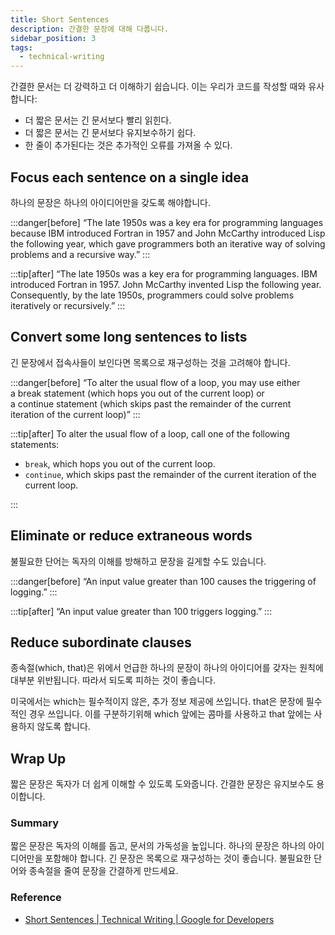 ```yaml
---
title: Short Sentences
description: 간결한 문장에 대해 다룹니다.
sidebar_position: 3
tags:
  - technical-writing
---
```


간결한 문서는 더 강력하고 더 이해하기 쉽습니다. 이는 우리가 코드를 작성할 때와 유사합니다:

- 더 짧은 문서는 긴 문서보다 빨리 읽힌다.
- 더 짧은 문서는 긴 문서보다 유지보수하기 쉽다.
- 한 줄이 추가된다는 것은 추가적인 오류를 가져올 수 있다.

## Focus each sentence on a single idea

하나의 문장은 하나의 아이디어만을 갖도록 해야합니다.

:::danger[before]
“The late 1950s was a key era for programming languages because IBM introduced Fortran in 1957 and John McCarthy introduced Lisp the following year, which gave programmers both an iterative way of solving problems and a recursive way.”
:::

:::tip[after]
“The late 1950s was a key era for programming languages. IBM introduced Fortran in 1957. John McCarthy invented Lisp the following year. Consequently, by the late 1950s, programmers could solve problems iteratively or recursively.”
:::

## Convert some long sentences to lists

긴 문장에서 접속사들이 보인다면 목록으로 재구성하는 것을 고려해야 합니다.

:::danger[before]
“To alter the usual flow of a loop, you may use either a break statement (which hops you out of the current loop) or a continue statement (which skips past the remainder of the current iteration of the current loop)”
:::

:::tip[after]
To alter the usual flow of a loop, call one of the following statements:

- `break`, which hops you out of the current loop.
- `continue`, which skips past the remainder of the current iteration of the current loop.

:::

## Eliminate or reduce extraneous words

불필요한 단어는 독자의 이해를 방해하고 문장을 길게할 수도 있습니다.

:::danger[before]
“An input value greater than 100 causes the triggering of logging.”
:::

:::tip[after]
“An input value greater than 100 triggers logging.”
:::

## Reduce subordinate clauses

종속절(which, that)은 위에서 언급한 하나의 문장이 하나의 아이디어를 갖자는 원칙에 대부분 위반됩니다. 따라서 되도록 피하는 것이 좋습니다.

미국에서는 which는 필수적이지 않은, 추가 정보 제공에 쓰입니다. that은 문장에 필수적인 경우 쓰입니다. 이를 구분하기위해 which 앞에는 콤마를 사용하고 that 앞에는 사용하지 않도록 합니다.

## Wrap Up

짧은 문장은 독자가 더 쉽게 이해할 수 있도록 도와줍니다. 간결한 문장은 유지보수도 용이합니다.

### Summary

짧은 문장은 독자의 이해를 돕고, 문서의 가독성을 높입니다. 하나의 문장은 하나의 아이디어만을 포함해야 합니다. 긴 문장은 목록으로 재구성하는 것이 좋습니다. 불필요한 단어와 종속절을 줄여 문장을 간결하게 만드세요.

### Reference

- [Short Sentences | Technical Writing | Google for Developers](https://developers.google.com/tech-writing/one/short-sentences)
